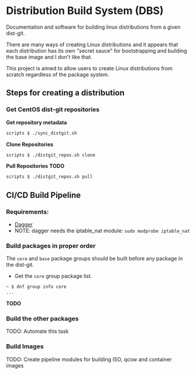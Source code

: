 # Distribution Build System (DBS)

Documentation and software for building  linux distributions from
a given dist-git.

There are many ways of creating Linux distributions and it appears that
each distribution has its own "secret sauce" for bootstrapping and building
the base image and I don't like that.

This project is aimed to allow users to create Linux distributions from scratch
regardless of the package system.

## Steps for creating a distribution

### Get CentOS dist-git repositories

**Get repository metadata**

```bash
scripts $ ./sync_distgit.sh
```

**Clone Repositories**
```bash
scripts $ ./distgit_repos.sh clone
```

**Pull Repositories**
**TODO**
```bash
scripts $ ./distgit_repos.sh pull
```

## CI/CD Build Pipeline

### Requirements:

* [Dagger](https://dagger.io)
* NOTE: dagger needs the iptable_nat module: `sudo modprobe iptable_nat`

### Build packages in proper order

The `core` and `base` package groups should be built before any package in the
dist-git.

* Get the `core` group package list.

```bash
~ $ dnf group info core
...
```

**TODO**

### Build the other packages

TODO: Automate this task 

### Build Images

TODO: Create pipeline modules for building ISO, qcow and container images

